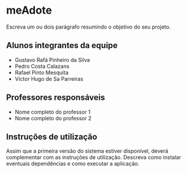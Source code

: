 # meAdote

Escreva um ou dois  parágrafo resumindo o objetivo do seu projeto.

## Alunos integrantes da equipe

* Gustavo Rafá Pinheiro da Silva
* Pedro Costa Calazans
* Rafael Pinto Mesquita
* Victor Hugo de Sa Parreiras

## Professores responsáveis

* Nome completo do professor 1
* Nome completo do professor 2

## Instruções de utilização

Assim que a primeira versão do sistema estiver disponível, deverá complementar com as instruções de utilização. Descreva como instalar eventuais dependências e como executar a aplicação.
